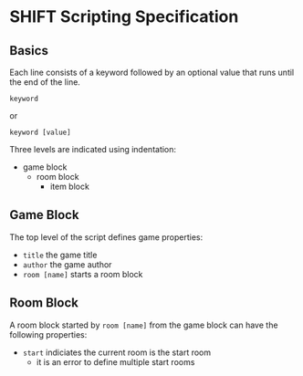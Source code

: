 # SHIFT Scripting Specification

## Basics

Each line consists of a keyword followed by an optional value that runs until the end of the line.

`keyword`

or

`keyword [value]`

Three levels are indicated using indentation:

- game block
    - room block
        - item block

## Game Block

The top level of the script defines game properties:

- `title` the game title
- `author` the game author
- `room [name]` starts a room block

## Room Block

A room block started by `room [name]` from the game block can have the following properties:

- `start` indiciates the current room is the start room
    - it is an error to define multiple start rooms